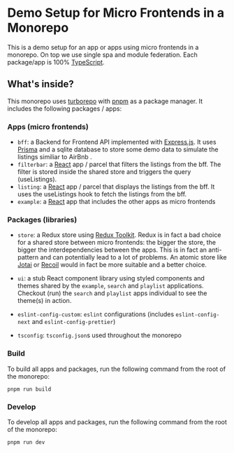 # Demo Setup for Micro Frontends in a Monorepo

This is a demo setup for an app or apps using micro frontends in a monorepo. On top we use single spa and module federation. Each package/app is 100% [TypeScript](https://www.typescriptlang.org/).

## What's inside?

This monorepo uses [turborepo](https://turbo.build/) with [pnpm](https://pnpm.io) as a package manager. It includes the following packages / apps:

### Apps (micro frontends)

- `bff`: a Backend for Frontend API implemented with [Express.js](https://expressjs.com/). It uses [Prisma](https://www.prisma.io/) and a sqlite database to store some demo data to simulate the listings similiar to AirBnb .
- `filterbar`: a [React](https://react.dev/) app / parcel that filters the listings from the bff. The filter is stored inside the shared store and triggers the query (useListings).
- `listing`: a [React](https://react.dev/) app / parcel that displays the listings from the bff. It uses the useListings hook to fetch the listings from the bff.
- `example`: a [React](https://react.dev/) app that includes the other apps as micro frontends

### Packages (libraries)

- `store`: a Redux store using [Redux Toolkit](https://redux-toolkit.js.org/). Redux is in fact a bad choice for a shared store between micro frontends: the bigger the store, the bigger the interdependencies between the apps. This is in fact an anti-pattern and can potentially lead to a lot of problems. An atomic store like [Jotai](https://jotai.org/) or [Recoil](https://recoiljs.org/) would in fact be more suitable and a better choice.

- `ui`: a stub React component library using styled components and themes shared by the `example`, `search` and `playlist` applications. Checkout (run) the `search` and `playlist` apps individual to see the theme(s) in action.
- `eslint-config-custom`: `eslint` configurations (includes `eslint-config-next` and `eslint-config-prettier`)
- `tsconfig`: `tsconfig.json`s used throughout the monorepo

### Build

To build all apps and packages, run the following command from the root of the monorepo:

```
pnpm run build
```

### Develop

To develop all apps and packages, run the following command from the root of the monorepo:

```
pnpm run dev
```
